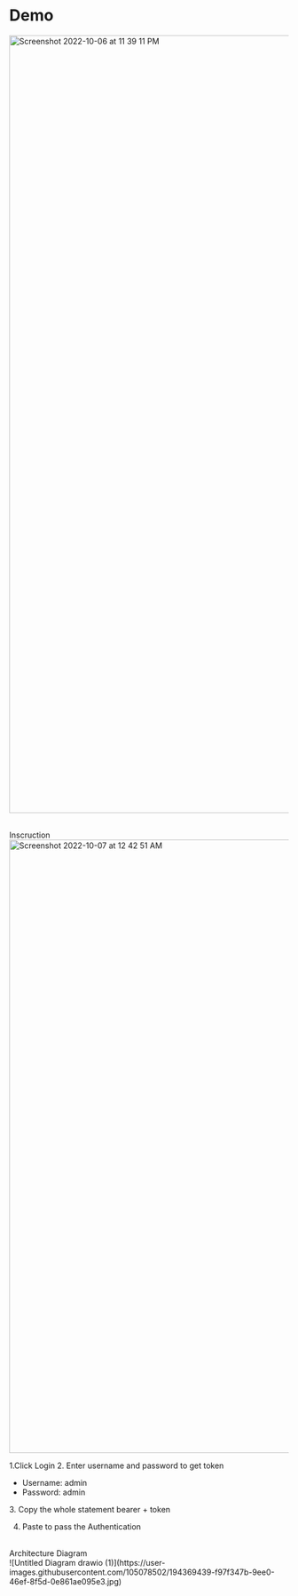 <h1>Demo</h1>
<img width="1401" alt="Screenshot 2022-10-06 at 11 39 11 PM" src="https://user-images.githubusercontent.com/105078502/194357287-6d214d41-5fb6-46c5-9169-5a9d8c383ca0.png">

<br>Inscruction
<img width="1105" alt="Screenshot 2022-10-07 at 12 42 51 AM" src="https://user-images.githubusercontent.com/105078502/194371866-0f3c83bf-4a45-47d9-90bb-1ea5d7af8840.png">

1.Click Login
2. Enter username and password to get token 
<ul><li>Username: admin
<li>Password: admin
</ul>
3. Copy the whole statement bearer + token

4. Paste to pass the Authentication

<br>
Architecture Diagram
<br>
![Untitled Diagram drawio (1)](https://user-images.githubusercontent.com/105078502/194369439-f97f347b-9ee0-46ef-8f5d-0e861ae095e3.jpg)

